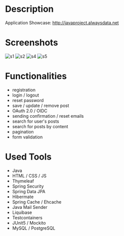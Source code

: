 # Description
Application Showcase: http://javaproject.alwaysdata.net

# Screenshots
![s1](https://github.com/damian3111/springboot-login-registration/assets/118393785/36f711ee-137d-4bc1-9e74-e140db2b794a)
![s2](https://github.com/damian3111/springboot-login-registration/assets/118393785/a593ff27-9ca8-4eee-9b59-d15dc1340848)
![s4](https://github.com/damian3111/springboot-login-registration/assets/118393785/b6ef4d1a-2f4b-48d8-995b-6557c27a0be1)
![s5](https://github.com/damian3111/springboot-login-registration/assets/118393785/1d2e2c59-5102-44e2-8759-11fd6d43a15b)

# Functionalities
- registration
- login / logout
- reset password
- save / update / remove post
- OAuth 2.0 / OIDC
- sending confirmation / reset emails
- search for user's posts
- search for posts by content
- pagination
- form validation

# Used Tools
- Java
- HTML / CSS / JS
- Thymeleaf
- Spring Security
- Spring Data JPA
- Hibermate
- Spring Cache / Ehcache
- Java Mail Sender
- Liquibase
- Testcontainers
- JUnit5 / Mockito
- MySQL / PostgreSQL
